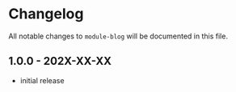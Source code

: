 # Changelog

All notable changes to `module-blog` will be documented in this file.

## 1.0.0 - 202X-XX-XX

- initial release
